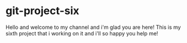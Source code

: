 # git-project-six

Hello and welcome to my channel and i'm glad you are here!
This is my sixth project that i working on it and i'll so happy you help me!
